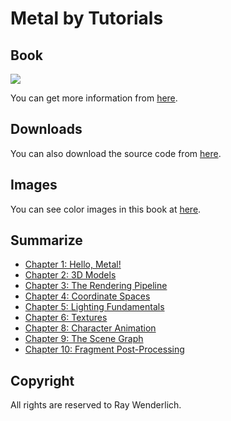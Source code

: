 # Metal by Tutorials

## Book

![](http://mobile.kyobobook.co.kr/common/image/resize?url=http://image.kyobobook.co.kr/images/book/large/988/l9781942878988.jpg)

You can get more information from [here](https://store.raywenderlich.com/products/metal-by-tutorials).

## Downloads

You can also download the source code from [here](https://store.raywenderlich.com/products/metal-by-tutorials-source-code).

## Images

You can see color images in this book at [here](https://www.raywenderlich.com/books/metal-by-tutorials).

## Summarize

 * [Chapter 1: Hello, Metal!](https://github.com/daemyung/metal-by-tutorials/tree/main/01-introduction-to-metal)
 * [Chapter 2: 3D Models](https://github.com/daemyung/metal-by-tutorials/tree/main/02-3d-models)
 * [Chapter 3: The Rendering Pipeline](https://github.com/daemyung/metal-by-tutorials/tree/main/03-rendering-pipeline)
 * [Chapter 4: Coordinate Spaces](https://github.com/daemyung/metal-by-tutorials/tree/main/04-3d-transforms)
 * [Chapter 5: Lighting Fundamentals](https://github.com/daemyung/metal-by-tutorials/tree/main/05-lighting-fundamentals)
 * [Chapter 6: Textures](https://github.com/daemyung/metal-by-tutorials/tree/main/06-textures)
 * [Chapter 8: Character Animation](https://github.com/daemyung/metal-by-tutorials/tree/main/08-character-animation)
 * [Chapter 9: The Scene Graph](https://github.com/daemyung/metal-by-tutorials/tree/main/09-scene-graph)
 * [Chapter 10: Fragment Post-Processing](https://github.com/daemyung/metal-by-tutorials/tree/main/10-trees-and-fog)

## Copyright

All rights are reserved to Ray Wenderlich.
